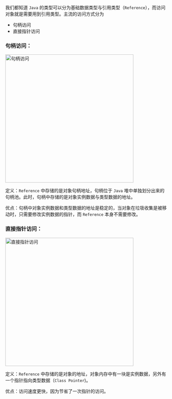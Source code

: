 
我们都知道 `Java` 的类型可以分为基础数据类型与引用类型（`Reference`），而访问对象就是需要用到引用类型。主流的访问方式分为 
- 句柄访问 
- 直接指针访问

### 句柄访问：

<img width="400" alt="句柄访问" src="https://user-images.githubusercontent.com/17560388/179736303-e2464f7a-4ebf-4a5f-bded-eb6b001a3eed.png">

定义：`Reference` 中存储的是对象句柄地址，句柄位于 `Java` 堆中单独划分出来的句柄池。此时，句柄中存储的是对象实例数据与类型数据的地址。

优点：句柄中对象实例数据和类型数据的地址是稳定的，当对象在垃圾收集是被移动时，只需要修改实例数据的指针，而 `Reference` 本身不需要修改。


### 直接指针访问：

<img width="400" alt="直接指针访问" src="https://user-images.githubusercontent.com/17560388/179736794-eb773d8e-d008-4910-9f4c-ac81c2703499.png">

定义：`Reference` 中存储的是对象的地址，对象内存中有一块是实例数据，另外有一个指针指向类型数据（`Class Pointer`)。

优点：访问速度更快，因为节省了一次指针的访问。

